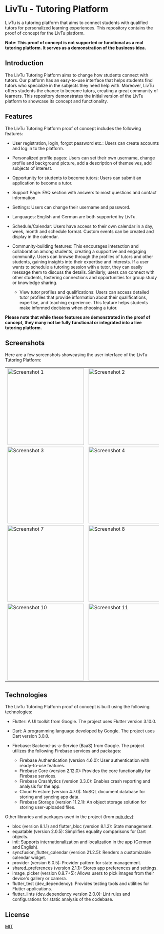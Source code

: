 # LivTu - Tutoring Platform

LivTu is a tutoring platform that aims to connect students with qualified tutors for personalized learning experiences. This repository contains the proof of concept for the LivTu platform.

**Note: This proof of concept is not supported or functional as a real tutoring platform. It serves as a demonstration of the business idea.**

## Introduction

The LivTu Tutoring Platform aims to change how students connect with tutors. Our platform has an easy-to-use interface that helps students find tutors who specialize in the subjects they need help with. Moreover, LivTu offers students 
the chance to become tutors, creating a great community of learners. This repository demonstrates the initial version of the LivTu platform to showcase its concept and functionality.

## Features
The LivTu Tutoring Platform proof of concept includes the following features:

- User registration, login, forgot password etc.: Users can create accounts and log in to the platform.

- Personalized profile pages: Users can set their own username, change profile and background picture, add a description of themselves, add subjects of interest.

- Opportunity for students to become tutors: Users can submit an application to become a tutor.

- Support Page: FAQ section with answers to most questions and contact information.

- Settings: Users can change their username and password.

- Languages: English and German are both supported by LivTu.

- Schedule/Calendar: Users have access to their own calendar in a day, week, month and schedule format. Custom events can be created and display in the calendar.

- Community-building features: This encourages interaction and collaboration among students, creating a supportive and engaging community. Users can browse through the profiles of tutors and other students, gaining insights into their expertise and interests. If a user wants to schedule a tutoring session with a tutor, they can easily message them to discuss the details. Similarly, users can connect with other students, fostering connections and opportunities for group study or knowledge sharing. 

    - View tutor profiles and qualifications: Users can access detailed tutor profiles that provide information about their qualifications, expertise, and teaching experience. This feature helps students make informed decisions when choosing a tutor.

**Please note that while these features are demonstrated in the proof of concept, they many not be fully functional or integrated into a live tutoring platform.**

## Screenshots
Here are a few screenshots showcasing the user interface of the LivTu Tutoring Platform:

<table>
  <tr>
    <td>
      <img src="https://github.com/FrozenBirdXD/LivTu/assets/118717731/48bb326a-3f3e-4c8d-9ef9-45aad468a7de" alt="Screenshot 1" width="250">
    </td>
    <td>
      <img src="https://github.com/FrozenBirdXD/LivTu/assets/118717731/771f60de-fb2d-4ab1-a3b7-4b923eb30070" alt="Screenshot 2" width="250">
    </td>
     <td>
      <img src="https://github.com/FrozenBirdXD/LivTu/assets/118717731/cedd0e6e-a87f-486c-b0ec-23b0f6fa9eae" alt="Screenshot 5" width="250">
    </td>
  </tr>
  <tr>
    <td>
      <img src="https://github.com/FrozenBirdXD/LivTu/assets/118717731/fa94752f-faf2-4ec5-ba3f-b75f882b3fc9" alt="Screenshot 3" width="250">
    </td>
    <td>
      <img src="https://github.com/FrozenBirdXD/LivTu/assets/118717731/e15dc38d-a9e1-4c82-9c8a-b5d8131254b4" alt="Screenshot 4" width="250">
    </td>
     <td>
      <img src="https://github.com/FrozenBirdXD/LivTu/assets/118717731/d84d1802-333d-4f2d-9810-06f2fc349779" alt="Screenshot 6" width="250">
    </td>
  </tr>
   <tr>
    <td>
      <img src="https://github.com/FrozenBirdXD/LivTu/assets/118717731/931b01c6-9b94-4516-8b65-64f5d65ec403" alt="Screenshot 7" width="250">
    </td>
    <td>
      <img src="https://github.com/FrozenBirdXD/LivTu/assets/118717731/294377f1-d090-4154-99de-428a53c75f68" alt="Screenshot 8" width="250">
    </td>
     <td>
      <img src="https://github.com/FrozenBirdXD/LivTu/assets/118717731/8414e6ca-d83f-4777-a91f-590a61731403" alt="Screenshot 9" width="250">
    </td>
  </tr>
   <tr>
    <td>
      <img src="https://github.com/FrozenBirdXD/LivTu/assets/118717731/dbc77c78-e6ff-435e-8c60-797874a392c1" alt="Screenshot 10" width="250">
    </td>
    <td>
      <img src="https://github.com/FrozenBirdXD/LivTu/assets/118717731/e623d6c6-4667-4341-9cfc-e726f046ddd0" alt="Screenshot 11" width="250">
    </td>
  </tr>
</table>

## Technologies
The LivTu Tutoring Platform proof of concept is built using the following technologies:
- Flutter: A UI toolkit from Google. The project uses Flutter version 3.10.0.
- Dart: A programming language developed by Google. The project uses Dart version 3.0.0.
- Firebase: Backend-as-a-Service (BaaS) from Google. The project utilizes the following Firebase services and packages:
 
    - Firebase Authentication (version 4.6.0): User authentication with ready-to-use features.
    - Firebase Core (version 2.12.0): Provides the core functionality for Firebase services.
    - Firebase Crashlytics (version 3.3.0): Enables crash reporting and analysis for the app.
    - Cloud Firestore (version 4.7.0): NoSQL document database for storing and syncing app data.
    - Firebase Storage (version 11.2.1): An object storage solution for storing user-uploaded files.

Other libraries and packages used in the project (from [pub.dev](https://pub.dev/)):

- bloc (version 8.1.1) and flutter_bloc (version 8.1.2): State management.
- equatable (version 2.0.5): Simplifies equality comparisons for Dart objects.
- intl: Supports internationalization and localization in the app (German and English).
- syncfusion_flutter_calendar (version 21.2.5): Renders a customizable calendar widget.
- provider (version 6.0.5): Provider pattern for state management.
- shared_preferences (version 2.1.1): Stores app preferences and settings.
- image_picker (version 0.8.7+5): Allows users to pick images from their device's gallery or camera.
- flutter_test (dev_dependency): Provides testing tools and utilities for Flutter applications.
- flutter_lints (dev_dependency version 2.0.0): Lint rules and configurations for static analysis of the codebase.

## License
[MIT](https://github.com/FrozenBirdXD/LivTu/blob/master/LICENSE)
